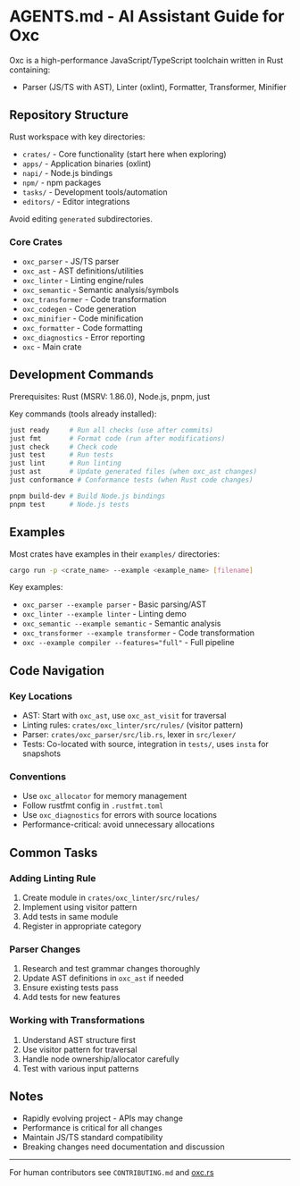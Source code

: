 # AGENTS.md - AI Assistant Guide for Oxc

Oxc is a high-performance JavaScript/TypeScript toolchain written in Rust containing:
- Parser (JS/TS with AST), Linter (oxlint), Formatter, Transformer, Minifier

## Repository Structure

Rust workspace with key directories:
- `crates/` - Core functionality (start here when exploring)
- `apps/` - Application binaries (oxlint)
- `napi/` - Node.js bindings
- `npm/` - npm packages
- `tasks/` - Development tools/automation
- `editors/` - Editor integrations

Avoid editing `generated` subdirectories.

### Core Crates
- `oxc_parser` - JS/TS parser
- `oxc_ast` - AST definitions/utilities  
- `oxc_linter` - Linting engine/rules
- `oxc_semantic` - Semantic analysis/symbols
- `oxc_transformer` - Code transformation
- `oxc_codegen` - Code generation
- `oxc_minifier` - Code minification
- `oxc_formatter` - Code formatting
- `oxc_diagnostics` - Error reporting
- `oxc` - Main crate

## Development Commands

Prerequisites: Rust (MSRV: 1.86.0), Node.js, pnpm, just

Key commands (tools already installed):
```bash
just ready     # Run all checks (use after commits)
just fmt       # Format code (run after modifications)
just check     # Check code
just test      # Run tests  
just lint      # Run linting
just ast       # Update generated files (when oxc_ast changes)
just conformance # Conformance tests (when Rust code changes)

pnpm build-dev # Build Node.js bindings
pnpm test      # Node.js tests
```

## Examples

Most crates have examples in their `examples/` directories:
```bash
cargo run -p <crate_name> --example <example_name> [filename]
```

Key examples:
- `oxc_parser --example parser` - Basic parsing/AST
- `oxc_linter --example linter` - Linting demo  
- `oxc_semantic --example semantic` - Semantic analysis
- `oxc_transformer --example transformer` - Code transformation
- `oxc --example compiler --features="full"` - Full pipeline

## Code Navigation

### Key Locations
- AST: Start with `oxc_ast`, use `oxc_ast_visit` for traversal
- Linting rules: `crates/oxc_linter/src/rules/` (visitor pattern)
- Parser: `crates/oxc_parser/src/lib.rs`, lexer in `src/lexer/`
- Tests: Co-located with source, integration in `tests/`, uses `insta` for snapshots

### Conventions
- Use `oxc_allocator` for memory management
- Follow rustfmt config in `.rustfmt.toml`
- Use `oxc_diagnostics` for errors with source locations
- Performance-critical: avoid unnecessary allocations

## Common Tasks

### Adding Linting Rule
1. Create module in `crates/oxc_linter/src/rules/`
2. Implement using visitor pattern
3. Add tests in same module
4. Register in appropriate category

### Parser Changes
1. Research and test grammar changes thoroughly
2. Update AST definitions in `oxc_ast` if needed
3. Ensure existing tests pass
4. Add tests for new features

### Working with Transformations
1. Understand AST structure first
2. Use visitor pattern for traversal
3. Handle node ownership/allocator carefully
4. Test with various input patterns

## Notes
- Rapidly evolving project - APIs may change
- Performance is critical for all changes
- Maintain JS/TS standard compatibility
- Breaking changes need documentation and discussion

---
For human contributors see `CONTRIBUTING.md` and [oxc.rs](https://oxc.rs)
